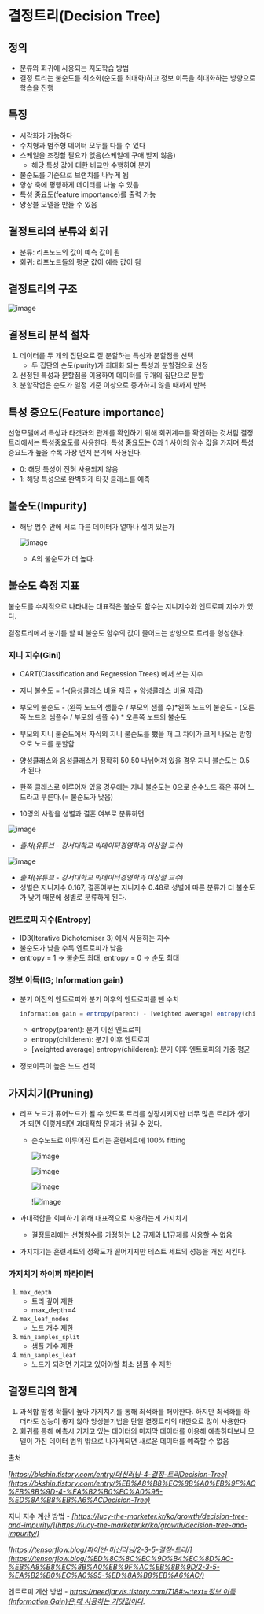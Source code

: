 # 결정트리(Decision Tree)

## 정의

- 분류와 회귀에 사용되는 지도학습 방법
- 결정 트리는 불순도를 최소화(순도를 최대화)하고 정보 이득을 최대화하는 방향으로 학습을 진행

## 특징

- 시각화가 가능하다
- 수치형과 범주형 데이터 모두를 다룰 수 있다
- 스케일을 조정할 필요가 없음(스케일에 구애 받지 않음)
    - 해당 특성 값에 대한 비교만 수행하여 분기
- 불순도를 기준으로 브랜치를 나누게 됨
- 항상 축에 평행하게 데이터를 나눌 수 있음
- 특성 중요도(feature importance)를 출력 가능
- 앙상블 모델을 만들 수 있음

## 결정트리의 분류와 회귀

- 분류: 리프노드의 값이 예측 값이 됨
- 회귀: 리프노드들의 평균 값이 예측 값이 됨

## 결정트리의 구조

![image](https://user-images.githubusercontent.com/74139727/232351654-537fff9f-8dba-4cef-a178-c9b84e1fc8b3.png)


## 결정트리 분석 절차

1. 데이터를 두 개의 집단으로 잘 분할하는 특성과 분할점을 선택
    - 두 집단의 순도(purity)가 최대화 되는 특성과 분할점으로 선정
2. 선정된 특성과 분할점을 이용하여 데이터를 두개의 집단으로 분할
3. 분할작업은 순도가 일정 기준 이상으로 증가하지 않을 때까지 반복

## 특성 중요도(Feature importance)

선형모델에서 특성과 타겟과의 관계를 확인하기 위해 회귀계수를 확인하는 것처럼 결정 트리에서는 특성중요도를 사용한다. 특성 중요도는 0과 1 사이의 양수 값을 가지며 특성 중요도가 높을 수록 가장 먼저 분기에 사용된다. 

- 0: 해당 특성이 전혀 사용되지 않음
- 1: 해당 특성으로 완벽하게 타깃 클래스를 예측

## 불순도(Impurity)

- 해당 범주 안에 서로 다른 데이터가 얼마나 섞여 있는가
    
    ![image](https://user-images.githubusercontent.com/74139727/232351678-01ff154c-6431-4218-bc49-a9daa2109037.png)
    
    - A의 불순도가 더 높다.

## 불순도 측정 지표

불순도를 수치적으로 나타내는 대표적은 불순도 함수는 지니지수와 엔트로피 지수가 있다. 

결정트리에서 분기를 할 때 불순도 함수의 값이 줄어드는 방향으로 트리를 형성한다.

### 지니 지수(Gini)

- CART(Classification and Regression Trees) 에서 쓰는 지수
- 지니 불순도 = 1-(음성클래스 비율 제곱 + 양성클래스 비율 제곱)
- 부모의 불순도 - (왼쪽 노드의 샘플수 / 부모의 샘플 수)*왼쪽 노드의 불순도 - (오른쪽 노드의 샘플수 / 부모의 샘플 수) * 오른쪽 노드의 불순도
- 부모의 지니 불순도에서 자식의 지니 불순도를 뺐을 때 그 차이가 크게 나오는 방향으로 노드를 분할함
- 양성클래스와 음성클래스가 정확히 50:50 나뉘어져 있을 경우 지니 불순도는 0.5가 된다
- 한쪽 클래스로 이루어져 있을 경우에는 지니 불순도는 0으로 순수노드 혹은 퓨어 노드라고 부른다.(= 불순도가 낮음)

- 10명의 사람을 성별과 결혼 여부로 분류하면

![image](https://user-images.githubusercontent.com/74139727/232351690-a3c3acfd-9a1e-4441-bba4-760703aee3de.png)

- *출처(유튜브 - 강서대학교 빅데이터경영학과 이상철 교수)*

![image](https://user-images.githubusercontent.com/74139727/232351705-2f046555-6050-4ea4-9223-ac63d2993728.png)

- *출처(유튜브 - 강서대학교 빅데이터경영학과 이상철 교수)*
- 성별은 지니지수 0.167, 결혼여부는 지니지수 0.48로 성별에 따른 분류가 더 불순도가 낮기 때문에 성별로 분류하게 된다.

### 엔트로피 지수(Entropy)

- ID3(Iterative Dichotomiser 3) 에서 사용하는 지수
- 불순도가 낮을 수록 엔트로피가 낮음
- entropy = 1 → 불순도 최대, entropy = 0 → 순도 최대

### 정보 이득(IG; Information gain)

- 분기 이전의 엔트로피와 분기 이후의 엔트로피를 뺀 수치
    
    ```java
    information gain = entropy(parent) - [weighted average] entropy(childeren)
    ```
    
    - entropy(parent): 분기 이전 엔트로피
    - entropy(childeren): 분기 이후 엔트로피
    - [weighted average] entropy(childeren): 분기 이후 엔트로피의 가중 평균
- 정보이득이 높은 노드 선택

## 가지치기(Pruning)

- 리프 노드가 퓨어노드가 될 수 있도록 트리를 성장시키지만 너무 많은 트리가 생기가 되면 이렇게되면 과대적합 문제가 생길 수 있다.
    - 순수노드로 이루어진 트리는 훈련세트에 100% fitting
        
        ![image](https://user-images.githubusercontent.com/74139727/232351796-117e014a-ea90-46e6-9608-d9c37d1ba516.png)

        
        ![image](https://user-images.githubusercontent.com/74139727/232351833-6bb14afa-4467-4621-a918-99090c23ee0f.png)

        
        ![image](https://user-images.githubusercontent.com/74139727/232351883-db76c547-9776-48b3-8b33-e8309e7d7b4a.png)
        
        !![image](https://user-images.githubusercontent.com/74139727/232351894-5a110755-6058-4789-910c-ab67d20397df.png)

        
- 과대적합을 회피하기 위해 대표적으로 사용하는게 가지치기
    - 결정트리에는 선형함수를 가정하는 L2 규제와 L1규제를 사용할 수 없음
- 가지치기는 훈련세트의 정확도가 떨어지지만 테스트 세트의 성능을 개선 시킨다.

### 가지치기 하이퍼 파라미터

1. `max_depth`
    - 트리 깊이 제한
    - max_depth=4
2. `max_leaf_nodes`
    - 노드 개수 제한
3. `min_samples_split`
    - 샘플 개수 제한
4. `min_samples_leaf`
    - 노드가 되려면 가지고 있어야할 최소 샘플 수 제한

## 결정트리의 한계

1. 과적합 발생 확률이 높아 가지치기를 통해 최적화를 해야한다. 하지만 최적화를 하더라도 성능이 좋지 않아 앙상블기법을 단일 결정트리의 대안으로 많이 사용한다.
2. 회귀를 통해 예측시 가지고 있는 데이터의 마지막 데이터를 이용해 예측하다보니 모델이 가진 데이터 범위 밖으로 나가게되면 새로운 데이터를 예측할 수 없음

출처

*[https://bkshin.tistory.com/entry/머신러닝-4-결정-트리Decision-Tree](https://bkshin.tistory.com/entry/%EB%A8%B8%EC%8B%A0%EB%9F%AC%EB%8B%9D-4-%EA%B2%B0%EC%A0%95-%ED%8A%B8%EB%A6%ACDecision-Tree)*

지니 지수 계산 방법 - *[https://lucy-the-marketer.kr/ko/growth/decision-tree-and-impurity/](https://lucy-the-marketer.kr/ko/growth/decision-tree-and-impurity/)*

*[https://tensorflow.blog/파이썬-머신러닝/2-3-5-결정-트리/](https://tensorflow.blog/%ED%8C%8C%EC%9D%B4%EC%8D%AC-%EB%A8%B8%EC%8B%A0%EB%9F%AC%EB%8B%9D/2-3-5-%EA%B2%B0%EC%A0%95-%ED%8A%B8%EB%A6%AC/)*

엔트로피 계산 방법 - *[https://needjarvis.tistory.com/718#:~:text=정보 이득(Information Gain)은,때 사용하는 기댓값이다](https://needjarvis.tistory.com/718#:~:text=%EC%A0%95%EB%B3%B4%20%EC%9D%B4%EB%93%9D(Information%20Gain)%EC%9D%80,%EB%95%8C%20%EC%82%AC%EC%9A%A9%ED%95%98%EB%8A%94%20%EA%B8%B0%EB%8C%93%EA%B0%92%EC%9D%B4%EB%8B%A4).*
